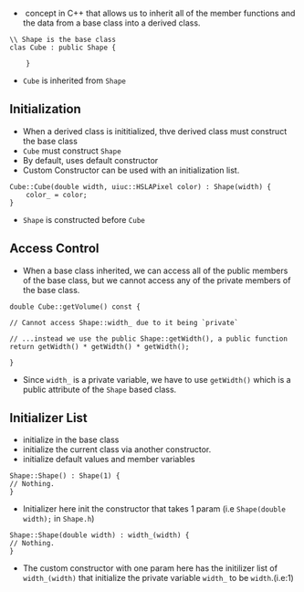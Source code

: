 -  concept in C++ that allows us to inherit all of the member functions and the data from a base class into a derived class.

```
\\ Shape is the base class 
clas Cube : public Shape {
	
	}

```

- `Cube` is inherited from `Shape`
## Initialization
- When a derived class is inititialized, thve derived class must construct the base class 
- `Cube` must construct `Shape`
- By default, uses default constructor
- Custom Constructor can be used with an initialization list. 

```
Cube::Cube(double width, uiuc::HSLAPixel color) : Shape(width) {
	color_ = color;
}
```
 
 - `Shape` is constructed before `Cube`

## Access Control 
- When a base class inherited, we can access all of the public members of the base class, but we cannot access any of the private members of the base class.

```
double Cube::getVolume() const {

// Cannot access Shape::width_ due to it being `private`

// ...instead we use the public Shape::getWidth(), a public function
return getWidth() * getWidth() * getWidth();

}
```
- Since `width_` is a private variable, we have to use `getWidth()` which is a public attribute of the `Shape` based class. 
## Initializer List
- initialize in the base class
- initialize the current class via another constructor.
- initialize default values and member variables 
```
Shape::Shape() : Shape(1) {
// Nothing.
}
```
- Initializer here init the constructor that takes 1 param (i.e `Shape(double width);` in `Shape.h`)
```
Shape::Shape(double width) : width_(width) {
// Nothing.
}
```

- The custom constructor with one param here has the initilizer list of `width_(width)` that initialize the private variable `width_` to be `width`.(i.e:1)